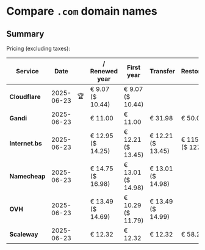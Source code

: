 # Compare `.com` domain names

## Summary

Pricing (excluding taxes):

| Service | Date |  | / Renewed year | First year | Transfer | Restoration |
|--|--|--|--|--|--|--|
| **Cloudflare** | 2025-06-23 | 🏆 | € 9.07<br>($ 10.44) | € 9.07<br>($ 10.44) |  |  |
| **Gandi** | 2025-06-23 |  | € 11.00 | € 11.00 | € 31.98 | € 50.00 |
| **Internet.bs** | 2025-06-23 |  | € 12.95<br>($ 14.25) | € 12.21<br>($ 13.45) | € 12.21<br>($ 13.45) | € 115.55<br>($ 127.25) |
| **Namecheap** | 2025-06-23 |  | € 14.75<br>($ 16.98) | € 13.01<br>($ 14.98) | € 13.01<br>($ 14.98) |  |
| **OVH** | 2025-06-23 |  | € 13.49<br>($ 14.69) | € 10.29<br>($ 11.79) | € 13.49<br>($ 14.99) |  |
| **Scaleway** | 2025-06-23 |  | € 12.32 | € 12.32 | € 12.32 | € 58.26 |
